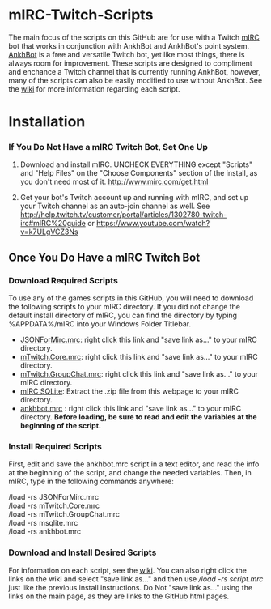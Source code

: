 # mIRC-Twitch-Scripts
The main focus of the scripts on this GitHub are for use with a Twitch [mIRC](http://www.mirc.com/) bot that works in conjunction with AnkhBot and AnkhBot's point system.  [AnkhBot](http://marcinswierzowski.com/Code/AnkhBotR2/) is a free and versatile Twitch bot, yet like most things, there is always room for improvement.  These scripts are designed to compliment and enchance a Twitch channel that is currently running AnkhBot, however, many of the scripts can also be easily modified to use without AnkhBot.  See the [wiki](https://github.com/Blasman/mIRC-Twitch-Scripts/wiki) for more information regarding each script.

# Installation

### If You Do Not Have a mIRC Twitch Bot, Set One Up

1. Download and install mIRC. UNCHECK EVERYTHING except "Scripts" and "Help Files" on the "Choose Components" section of the install, as you don't need most of it. http://www.mirc.com/get.html

2. Get your bot's Twitch account up and running with mIRC, and set up your Twitch channel as an auto-join channel as well. See http://help.twitch.tv/customer/portal/articles/1302780-twitch-irc#mIRC%20guide or https://www.youtube.com/watch?v=k7ULgVCZ3Ns

## Once You Do Have a mIRC Twitch Bot
### Download Required Scripts
To use any of the games scripts in this GitHub, you will need to download the following scripts to your mIRC directory.  If you did not change the default install directory of mIRC, you can find the directory by typing %APPDATA%/mIRC into your Windows Folder Titlebar.
* [JSONForMirc.mrc](https://raw.githubusercontent.com/SReject/mTwitch/master/resources/JSONForMirc.mrc): right click this link and "save link as..." to your mIRC directory.
* [mTwitch.Core.mrc](https://raw.githubusercontent.com/SReject/mTwitch/master/mTwitch.Core.mrc): right click this link and "save link as..." to your mIRC directory.
* [mTwitch.GroupChat.mrc](https://raw.githubusercontent.com/SReject/mTwitch/master/mTwitch.GroupChat.mrc): right click this link and "save link as..." to your mIRC directory.
* [mIRC SQLite](http://hawkee.com/scripts/11648275/): Extract the .zip file from this webpage to your mIRC directory.
* [ankhbot.mrc](http://raw.githubusercontent.com/Blasman/mIRC-Twitch-Scripts/master/ankhbot.mrc) : right click this link and "save link as..." to your mIRC directory. **Before loading, be sure to read and edit the variables at the beginning of the script.**

### Install Required Scripts
First, edit and save the ankhbot.mrc script in a text editor, and read the info at the beginning of the script, and change the needed variables.  Then, in mIRC, type in the following commands anywhere:  

/load -rs JSONForMirc.mrc  
/load -rs mTwitch.Core.mrc  
/load -rs mTwitch.GroupChat.mrc  
/load -rs msqlite.mrc  
/load -rs ankhbot.mrc  

### Download and Install Desired Scripts
For information on each script, see the [wiki](https://github.com/Blasman/mIRC-Twitch-Scripts/wiki).  You can also right click the links on the wiki and select "save link as..." and then use */load -rs script.mrc* just like the previous install instructions.  Do Not "save link as..." using the links on the main page, as they are links to the GitHub html pages.
